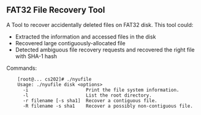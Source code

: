 ## FAT32 File Recovery Tool 

A Tool to recover accidentally deleted files on FAT32 disk. This tool could: 

- Extracted the information and accessed files in the disk
- Recovered large contiguously-allocated file
- Detected ambiguous file recovery requests and recovered the right file with SHA-1 hash

Commands:

        [root@... cs202]# ./nyufile
        Usage: ./nyufile disk <options>
          -i                     Print the file system information.
          -l                     List the root directory.
          -r filename [-s sha1]  Recover a contiguous file.
          -R filename -s sha1    Recover a possibly non-contiguous file.
